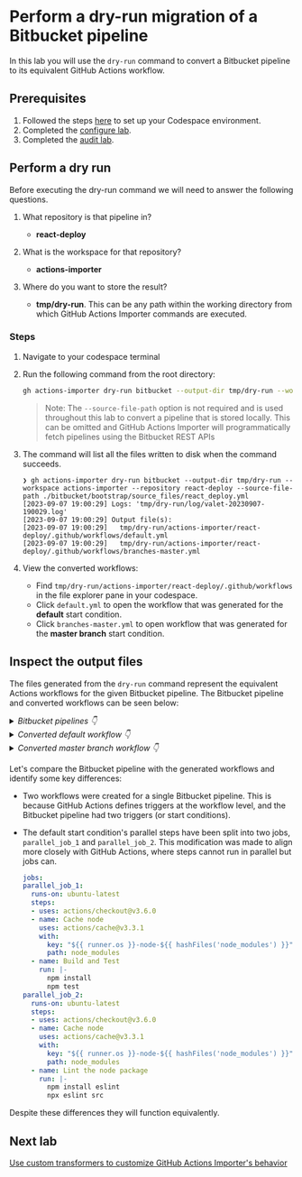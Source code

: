 # Perform a dry-run migration of a Bitbucket pipeline

In this lab you will use the `dry-run` command to convert a Bitbucket pipeline to its equivalent GitHub Actions workflow.

## Prerequisites

1. Followed the steps [here](./readme.md#configure-your-codespace) to set up your Codespace environment.
2. Completed the [configure lab](./1-configure.md#configuring-credentials).
3. Completed the [audit lab](./2-audit.md).

## Perform a dry run

Before executing the dry-run command we will need to answer the following questions.

1. What repository is that pipeline in?
    - __react-deploy__

2. What is the workspace for that repository?
    - __actions-importer__

3. Where do you want to store the result?
    - __tmp/dry-run__. This can be any path within the working directory from which GitHub Actions Importer commands are executed.

### Steps

1. Navigate to your codespace terminal
2. Run the following command from the root directory:

    ```bash
    gh actions-importer dry-run bitbucket --output-dir tmp/dry-run --workspace actions-importer --repository react-deploy --source-file-path ./bitbucket/bootstrap/source_files/react_deploy.yml
    ```
     > Note: The `--source-file-path` option is not required and is used throughout this lab to convert a pipeline that is stored locally. This can be omitted and GitHub Actions Importer will programmatically fetch pipelines using the Bitbucket REST APIs

3. The command will list all the files written to disk when the command succeeds.

    ```console
    ❯ gh actions-importer dry-run bitbucket --output-dir tmp/dry-run --workspace actions-importer --repository react-deploy --source-file-path ./bitbucket/bootstrap/source_files/react_deploy.yml 
    [2023-09-07 19:00:29] Logs: 'tmp/dry-run/log/valet-20230907-190029.log'         
    [2023-09-07 19:00:29] Output file(s):                                           
    [2023-09-07 19:00:29]   tmp/dry-run/actions-importer/react-deploy/.github/workflows/default.yml
    [2023-09-07 19:00:29]   tmp/dry-run/actions-importer/react-deploy/.github/workflows/branches-master.yml
    ```

4. View the converted workflows:
    - Find `tmp/dry-run/actions-importer/react-deploy/.github/workflows` in the file explorer pane in your codespace.
    - Click `default.yml` to open the workflow that was generated for the __default__ start condition.
    - Click `branches-master.yml` to open workflow that was generated for the __master branch__ start condition.

## Inspect the output files

The files generated from the `dry-run` command represent the equivalent Actions workflows for the given Bitbucket pipeline. The Bitbucket pipeline and converted workflows can be seen below:

<details>
  <summary><em>Bitbucket pipelines 👇</em></summary>

```yaml
pipelines:
  default:
    - parallel:
      - step:
          name: Build and Test
          caches:
            - node
          script:
            - npm install
            - npm test
      - step:
          name: Lint the node package
          script:
            - npm install eslint
            - npx eslint src
          caches:
            - node
  branches:
    master:
      - parallel:
        - step:
            name: Build and Test
            caches:
              - node
            script:
              - npm install
              - npm test
              - npm run build
            artifacts:
              - build/**
        - step:
            name: Security Scan
            script:
              - pipe: atlassian/git-secrets-scan:0.5.1
      - step:
          name: Deploy to Production
          deployment: Production
          trigger: manual
          clone:
            enabled: false
          script:
            - pipe: atlassian/aws-s3-deploy:1.1.0
              variables:
                AWS_ACCESS_KEY_ID: $AWS_ACCESS_KEY_ID
                AWS_SECRET_ACCESS_KEY: $AWS_SECRET_ACCESS_KEY
                AWS_DEFAULT_REGION: $AWS_DEFAULT_REGION
                S3_BUCKET: 'my-bucket-name'
                LOCAL_PATH: 'build'
            - pipe: atlassian/aws-cloudfront-invalidate:0.6.0
              variables:
                AWS_ACCESS_KEY_ID: $AWS_ACCESS_KEY_ID
                AWS_SECRET_ACCESS_KEY: $AWS_SECRET_ACCESS_KEY
                AWS_DEFAULT_REGION: $AWS_DEFAULT_REGION
                DISTRIBUTION_ID: '123xyz'
```

</details>

<details>
  <summary><em>Converted default workflow 👇</em></summary>

default.yml
```yaml
name: default
on:
  push:
    branches:
    - "!master"
jobs:
  parallel_job_1:
    runs-on: ubuntu-latest
    steps:
    - uses: actions/checkout@v3.6.0
    - name: Cache node
      uses: actions/cache@v3.3.1
      with:
        key: "${{ runner.os }}-node-${{ hashFiles('node_modules') }}"
        path: node_modules
    - name: Build and Test
      run: |-
        npm install
        npm test
  parallel_job_2:
    runs-on: ubuntu-latest
    steps:
    - uses: actions/checkout@v3.6.0
    - name: Cache node
      uses: actions/cache@v3.3.1
      with:
        key: "${{ runner.os }}-node-${{ hashFiles('node_modules') }}"
        path: node_modules
    - name: Lint the node package
      run: |-
        npm install eslint
        npx eslint src

```

</details>

<details>
  <summary><em>Converted master branch workflow 👇</em></summary>

default.yml
```yaml
name: branches-master
on:
  push:
    branches: master
jobs:
  parallel_job_1:
    runs-on: ubuntu-latest
    steps:
    - uses: actions/checkout@v3.6.0
    - name: Cache node
      uses: actions/cache@v3.3.1
      with:
        key: "${{ runner.os }}-node-${{ hashFiles('node_modules') }}"
        path: node_modules
    - name: Build and Test
      run: |-
        npm install
        npm test
        npm run build
    - uses: actions/upload-artifact@v3.1.1
      with:
        name: parallel_job_1
        path: build/**
  parallel_job_2:
    runs-on: ubuntu-latest
    steps:
    - uses: actions/checkout@v3.6.0
    - uses: actions/checkout@v3.6.0
      with:
        path: git-secrets
        repository: awslabs/git-secrets
    - run: |
        cd git-secrets
        sudo make install
        git secrets --register-aws --global
        cd ..
    # This transformed result does custom secret scanning using AWS, however the recommended way
    # to do this is to use the GitHub secret scanning feature.
    # See https://docs.github.com/en/code-security/secret-scanning/protecting-pushes-with-secret-scanning for more information.
    - run: git secrets --scan --recursive .
  step_job_3:
    runs-on: ubuntu-latest
    environment:
      name: Production
    needs:
    - parallel_job_2
    - parallel_job_1
    steps:
    - uses: actions/checkout@v3.6.0
    - uses: aws-actions/configure-aws-credentials@v3.0.1
      with:
        aws-access-key-id: "$AWS_ACCESS_KEY_ID"
        aws-secret-access-key: "$AWS_SECRET_ACCESS_KEY"
        aws-region: "$AWS_DEFAULT_REGION"
    - uses: actions/download-artifact@v3.0.1
      with:
        name: parallel_job_1
    - run: aws s3 sync build s3://my-bucket-name
    - name: Invalidate Cloudfront Distribution
      run: aws cloudfront create-invalidation --distribution-id 123xyz
```

</details>

Let's compare the Bitbucket pipeline with the generated workflows and identify some key differences:

- Two workflows were created for a single Bitbucket pipeline. This is because GitHub Actions defines triggers at the workflow level, and the Bitbucket pipeline had two triggers (or start conditions).

- The default start condition's parallel steps have been split into two jobs, `parallel_job_1` and `parallel_job_2`. This modification was made to align more closely with GitHub Actions, where steps cannot run in parallel but jobs can.

  ```yaml
  jobs:
  parallel_job_1:
    runs-on: ubuntu-latest
    steps:
    - uses: actions/checkout@v3.6.0
    - name: Cache node
      uses: actions/cache@v3.3.1
      with:
        key: "${{ runner.os }}-node-${{ hashFiles('node_modules') }}"
        path: node_modules
    - name: Build and Test
      run: |-
        npm install
        npm test
  parallel_job_2:
    runs-on: ubuntu-latest
    steps:
    - uses: actions/checkout@v3.6.0
    - name: Cache node
      uses: actions/cache@v3.3.1
      with:
        key: "${{ runner.os }}-node-${{ hashFiles('node_modules') }}"
        path: node_modules
    - name: Lint the node package
      run: |-
        npm install eslint
        npx eslint src
  ```

Despite these differences they will function equivalently.
## Next lab

[Use custom transformers to customize GitHub Actions Importer's behavior](./5-custom-transformers.md)
